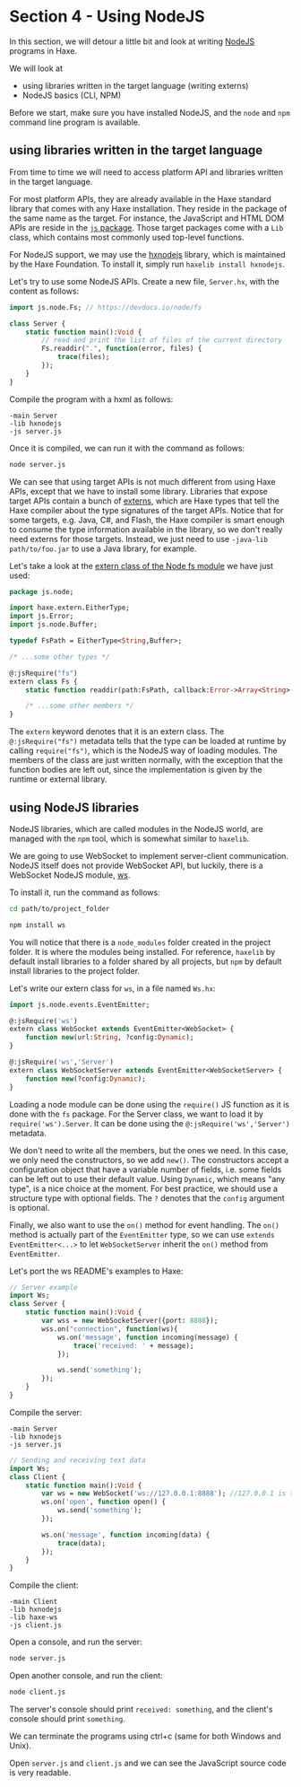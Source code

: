 # Section 4 - Using NodeJS

In this section, we will detour a little bit and look at writing [NodeJS](https://nodejs.org/) programs in Haxe.

We will look at
 * using libraries written in the target language (writing externs)
 * NodeJS basics (CLI, NPM)

Before we start, make sure you have installed NodeJS, and the `node` and `npm` command line program is available.

## using libraries written in the target language

From time to time we will need to access platform API and libraries written in the target language.

For most platform APIs, they are already available in the Haxe standard library that comes with any Haxe installation. They reside in the package of the same name as the target. For instance, the JavaScript and HTML DOM APIs are reside in the [`js` package](http://api.haxe.org/js/index.html). Those target packages come with a `Lib` class, which contains most commonly used top-level functions.

For NodeJS support, we may use the [hxnodejs](http://lib.haxe.org/p/hxnodejs/) library, which is maintained by the Haxe Foundation. To install it, simply run `haxelib install hxnodejs`.

Let's try to use some NodeJS APIs. Create a new file, `Server.hx`, with the content as follows:

```haxe
import js.node.Fs; // https://devdocs.io/node/fs

class Server {
    static function main():Void {
        // read and print the list of files of the current directory
        Fs.readdir(".", function(error, files) {
            trace(files);
        });
    }
}
```

Compile the program with a hxml as follows:

```
-main Server
-lib hxnodejs
-js server.js
```

Once it is compiled, we can run it with the command as follows:

```sh
node server.js
```

We can see that using target APIs is not much different from using Haxe APIs, except that we have to install some library. Libraries that expose target APIs contain a bunch of [externs](https://haxe.org/manual/lf-externs.html), which are Haxe types that tell the Haxe compiler about the type signatures of the target APIs. Notice that for some targets, e.g. Java, C#, and Flash, the Haxe compiler is smart enough to consume the type information available in the library, so we don't really need externs for those targets. Instead, we just need to use `-java-lib path/to/foo.jar` to use a Java library, for example.

Let's take a look at the [extern class of the Node fs module](https://github.com/HaxeFoundation/hxnodejs/blob/4.0.9/src/js/node/Fs.hx#L269-L270) we have just used:

```haxe
package js.node;

import haxe.extern.EitherType;
import js.Error;
import js.node.Buffer;

typedef FsPath = EitherType<String,Buffer>;

/* ...some other types */

@:jsRequire("fs")
extern class Fs {
    static function readdir(path:FsPath, callback:Error->Array<String>->Void):Void;

    /* ...some other members */
}
```

The `extern` keyword denotes that it is an extern class. The `@:jsRequire("fs")` metadata tells that the type can be loaded at runtime by calling `require("fs")`, which is the NodeJS way of loading modules. The members of the class are just written normally, with the exception that the function bodies are left out, since the implementation is given by the runtime or external library.

## using NodeJS libraries

NodeJS libraries, which are called modules in the NodeJS world, are managed with the `npm` tool, which is somewhat similar to `haxelib`.

We are going to use WebSocket to implement server-client communication. NodeJS itself does not provide WebSocket API, but luckily, there is a WebSocket NodeJS module, [ws](https://www.npmjs.com/package/ws).

To install it, run the command as follows:

```sh
cd path/to/project_folder

npm install ws
```

You will notice that there is a `node_modules` folder created in the project folder. It is where the modules being installed. For reference, `haxelib` by default install libraries to a folder shared by all projects, but `npm` by default install libraries to the project folder.

Let's write our extern class for `ws`, in a file named `Ws.hx`:

```haxe
import js.node.events.EventEmitter;

@:jsRequire('ws')
extern class WebSocket extends EventEmitter<WebSocket> {
	function new(url:String, ?config:Dynamic);
}

@:jsRequire('ws','Server')
extern class WebSocketServer extends EventEmitter<WebSocketServer> {
	function new(?config:Dynamic);
}
```

Loading a node module can be done using the `require()` JS function as it is done with the `fs` package. For the Server class, we want to load it by `require('ws').Server`. It can be done using the `@:jsRequire('ws','Server')` metadata.

We don't need to write all the members, but the ones we need. In this case, we only need the constructors, so we add `new()`. The constructors accept a configuration object that have a variable number of fields, i.e. some fields can be left out to use their default value. Using `Dynamic`, which means "any type", is a nice choice at the moment. For best practice, we should use a structure type with optional fields. The `?` denotes that the `config` argument is optional.

Finally, we also want to use the `on()` method for event handling. The `on()` method is actually part of the `EventEmitter` type, so we can use `extends EventEmitter<...>` to let `WebSocketServer` inherit the `on()` method from `EventEmitter`.

Let's port the ws README's examples to Haxe:

```haxe
// Server example
import Ws;
class Server {
    static function main():Void {
        var wss = new WebSocketServer({port: 8888});
        wss.on("connection", function(ws){
            ws.on('message', function incoming(message) {
                trace('received: ' + message);
            });

            ws.send('something');
        });
    }
}
```

Compile the server:
```
-main Server
-lib hxnodejs
-js server.js
```

```haxe
// Sending and receiving text data
import Ws;
class Client {
    static function main():Void {
        var ws = new WebSocket('ws://127.0.0.1:8888'); //127.0.0.1 is the localhost ip address, 8888 is the port we specified in Server.hx
        ws.on('open', function open() {
            ws.send('something');
        });

        ws.on('message', function incoming(data) {
            trace(data);
        });
    }
}
```

Compile the client:
```
-main Client
-lib hxnodejs
-lib haxe-ws
-js client.js
```

Open a console, and run the server:

```sh
node server.js
```

Open another console, and run the client:

```sh
node client.js
```

The server's console should print `received: something`, and the client's console should print `something`.

We can terminate the programs using ctrl+c (same for both Windows and Unix).

Open `server.js` and `client.js` and we can see the JavaScript source code is very readable.